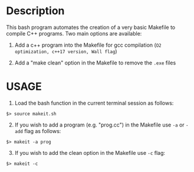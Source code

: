 # Description

This bash program automates the creation of a very basic Makefile 
 to compile C++ programs. Two main options are available:

1. Add a c++ program into the Makefile for gcc compilation (`O2 optimization, c++17 version, Wall flag`)

2. Add a "make clean" option in the Makefile to remove the `.exe` files

# USAGE

1. Load the bash function in the current terminal session as follows:
     
```$> source makeit.sh```

2. If you wish to add a program (e.g. "prog.cc") in the Makefile use `-a` or `-add` flag as follows:

```$> makeit -a prog```

3. If you wish to add the clean option in the Makefile use `-c` flag:

```$> makeit -c```


